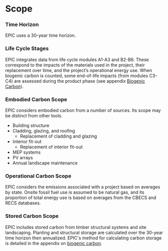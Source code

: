 # Scope

### Time Horizon

EPIC uses a 30-year time horizon.

### Life Cycle Stages

EPIC integrates data from life cycle modules A1-A3 and B2-B6. These correspond to the impacts of the materials used in the project, their replacement over time, and the project’s operational energy use. When biogenic carbon is counted, some end-of-life impacts (from modules C3-C4) are assessed during the product phase (see appendix [Biogenic Carbon](../appendices/biogenic-carbon.md)).

### Embodied Carbon Scope

EPIC considers embodied carbon from a number of sources. Its scope may be distinct from other tools.&#x20;

* Building structure
* Cladding, glazing, and roofing
  * Replacement of cladding and glazing
* Interior fit-out
  * Replacement of interior fit-out
* MEP systems
* PV arrays
* Annual landscape maintenance

### Operational Carbon Scope

EPIC considers the emissions associated with a project based on averages by state. Onsite fossil fuel use is assumed to be natural gas, and its proportion of total energy use is based on averages from the CBECS and RECS databases.

### Stored Carbon Scope

EPIC includes stored carbon from timber structural systems and site landscaping. Planting and structural storage are calculated over the 30-year time horizon then annualized.  EPIC's method for calculating carbon storage is detailed in the appendix on [biogenic carbon](../appendices/biogenic-carbon.md).

